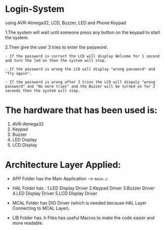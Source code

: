 # Login-System
using AVR-Atmega32, LCD, Buzzer, LED and Phone Keypad

1.The system will wait until someone press any button on the keypad to start the system.

2.Then give the user 3 tries to enter the password.

	- If the password is correct the LCD will display Welcome for 1 second and turn the led on then the system will stop.

	- If the password is wrong the LCD will display "wrong password" and "Try again".
	
	- If the password is wrong after 3 tries the LCD will dispaly "wrong password" and "No more tries" and the Buzzer will be turned on for 2 seconds then the system will stop.


# The hardware that has been used is:  
1. AVR-Atmega32
2. Keypad
3. Buzzer
4. LED Display
5. LCD Display

# Architecture Layer Applied:

- APP Folder has the Main Application --> `main.c`
  
- HAL Folder has : 
1.LED Display Driver
2.Keypad Driver
3.Buzzer Driver
4.LED Display Driver
5.LCD Display Driver
       
- MCAL Folder has DIO Driver (which is needed because HAL Layer Connecting to MCAL Layer).
- LIB Folder has .h Files has useful Macros to make the code easier and more readable.
